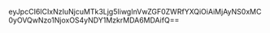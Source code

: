 eyJpcCI6ICIxNzIuNjcuMTk3Ljg5IiwgInVwZGF0ZWRfYXQiOiAiMjAyNS0xMC0yOVQwNzo1NjoxOS4yNDY1MzkrMDA6MDAifQ==